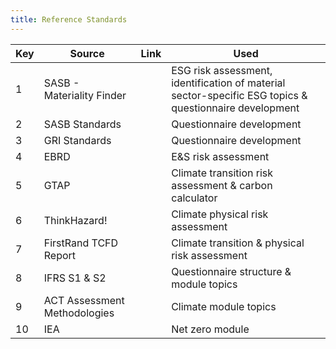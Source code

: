 ```yaml
---
title: Reference Standards
---
```


| Key | Source                       | Link | Used                                                                                                   |
| --- | ---------------------------- | ---- | ------------------------------------------------------------------------------------------------------ |
| 1   | SASB - Materiality Finder    |      | ESG risk assessment, identification of material sector-specific ESG topics & questionnaire development |
| 2   | SASB Standards               |      | Questionnaire development                                                                              |
| 3   | GRI Standards                |      | Questionnaire development                                                                              |
| 4   | EBRD                         |      | E\&S risk assessment                                                                                   |
| 5   | GTAP                         |      | Climate transition risk assessment & carbon calculator                                                 |
| 6   | ThinkHazard!                 |      | Climate physical risk assessment                                                                       |
| 7   | FirstRand TCFD Report        |      | Climate transition & physical risk assessment                                                          |
| 8   | IFRS S1 & S2                 |      | Questionnaire structure & module topics                                                                |
| 9   | ACT Assessment Methodologies |      | Climate module topics                                                                                  |
| 10  | IEA                          |      | Net zero module                                                                                        |
